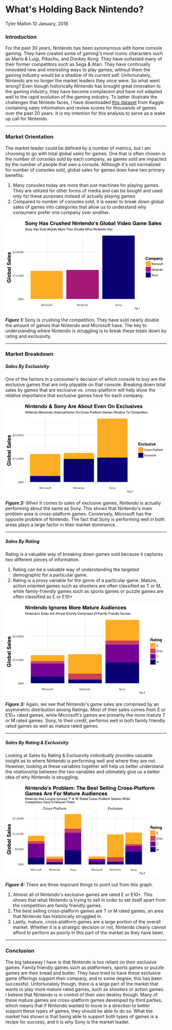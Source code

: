 What's Holding Back Nintendo?
================
Tyler Mallon
10 January, 2018

### Introduction

For the past 30 years, Nintendo has been synonymous with home console gaming. They have created some of gaming's most iconic characters such as Mario & Luigi, Pikachu, and Donkey Kong. They have outlasted many of their former competitors such as Sega & Atari. They have continually innovated new and interesting ways to play games; without them the gaming industry would be a shadow of its current self. Unfortunately, Nintendo are no longer the market leaders they once were. So what went wrong? Even though historically Nintendo has brought great innovation to the gaming industry, they have become complacent and have not adapted well to the rapid evolution of the gaming industry. To better illustrate the challenges that Nintedo faces, I have downloaded [this dataset](https://www.kaggle.com/gregorut/videogamesales) from Kaggle containing sales information and review scores for thousands of games over the past 20 years. It is my intention for this analysis to serve as a wake up call for Nintendo.

------------------------------------------------------------------------

### Market Orientation

The market leader could be defined by a number of metrics, but I am choosing to go with total global sales for games. One that is often chosen is the number of consoles sold by each company, as games sold are impacted by the number of people that own a console. Although it's not normalized for number of consoles sold, global sales for games does have two primary benefits:

1.  Many consoles today are more than just machines for playing games. They are utilized for other forms of media and can be bought and used only for these purposes instead of actually playing games
2.  Compared to number of consoles sold, it is easier to break down global sales of games into categories that allow us to understand why consumers prefer one company over another.

![](https://github.com/wat3rm3ll0n/VIZ/blob/master/nintendo.1.1-1.png)

***Figure 1:*** Sony is crushing the competition. They have sold nearly double the amount of games that Nintendo and Microsoft have. The key to understanding where Nintendo is struggling is to break these totals down by rating and exclusivity.

------------------------------------------------------------------------

### Market Breakdown

##### Sales By Exclusivity

One of the factors in a consumer's decision of which console to buy are the exclusive games that are only playable on that console. Breaking down total sales by games that are exclusive vs. cross-platform will help show the relative importance that exclusive games have for each company.

![](https://github.com/wat3rm3ll0n/VIZ/blob/master/nintendo.1.2-1.png)

***Figure 2:*** When it comes to sales of exclusive games, Nintendo is actually performing about the same as Sony. This shows that Nintendo's main problem area is cross-platform games. Conversely, Microsoft has the opposite problem of Nintendo. The fact that Sony is performing well in both areas plays a large factor in their market dominance.

------------------------------------------------------------------------

##### Sales By Rating

Rating is a valuable way of breaking down games sold because it captures two different pieces of information.

1.  Rating can be a valuable way of understanding the targeted demographic for a particular game.
2.  Rating is a proxy variable for the genre of a particular game. Mature, action oriented games such as shooters are often classified as T or M, while family-friendly games such as sports games or puzzle games are often classified as E or E10+

![](https://github.com/wat3rm3ll0n/VIZ/blob/master/nintendo.1.3-1.png)

***Figure 3:*** Again, we see that Nintendo's game sales are comprised by an asymmetric distribution among Ratings. Most of their sales comes from E or E10+ rated games, while Microsoft's games are primarily the more mature T or M rated games. Sony, to their credit, performs well in both family friendly rated games as well as mature rated games.

------------------------------------------------------------------------

##### Sales By Rating & Exclusivity

Looking at Sales by Rating & Exclusivity individually provides valuable insight as to where Nintendo is performing well and where they are not. However, looking at these variables together will help us better understand the relationship between the two variables and ultimately give us a better idea of why Nintendo is struggling.

![](https://github.com/wat3rm3ll0n/VIZ/blob/master/nintendo%202.1-1.png)

***Figure 4:*** There are three imporant things to point out from this graph.

1.  Almost all of Nintendo's exclusive games are rated E or E10+. This shows that what Nintendo is trying to sell in order to set itself apart from the competition are family friendly games.
2.  The best selling cross-platform games are T or M rated games, an area that Nintendo has historically struggled in.
3.  Lastly, mature, cross-platform games are a large portion of the overall market. Whether it is a strategic decision or not, Nintendo clearly cannot afford to perform as poorly in this part of the market as they have been.

------------------------------------------------------------------------

### Conclusion

The big takeaway I have is that Nintendo is too reliant on their exclusive games. Family friendly games such as platformers, sports games or puzzle games are their bread and butter. They have tried to have these exclusive game offerings support their company, and to some degree, this has been successful. Unfortunately though, there is a large part of the market that wants to play more mature rated games, such as shooters or action games. I believe that Nintendo is in control of their own destiny though. Many of these mature games are cross-platform games developed by third parties, which means that if Nintendo wanted to move in a direction to better support these types of games, they should be able to do so. What the market has shown is that being able to support both types of games is a recipe for success, and it is why Sony is the market leader.
